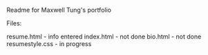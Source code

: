 Readme for Maxwell Tung's portfolio

Files:

resume.html - info entered
index.html - not done
bio.html - not done
resumestyle.css - in progress
